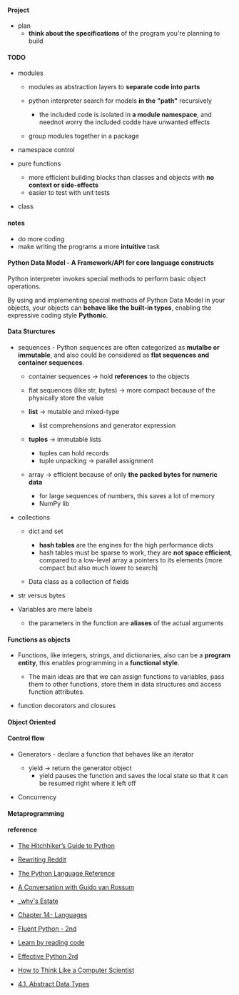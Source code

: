 
#### Project  
* plan  
    - **think about the specifications** of the program 
    you're planning to build  


#### TODO  
* modules  
    - modules as abstraction layers to **separate code into parts**  
    - python interpreter search for models **in the "path"** recursively 
        + the included code is isolated in **a module namespace**, and neednot worry the included codde have unwanted effects  

    - group modules together in a package  

* namespace control 

* pure functions  
    - more efficient building blocks than classes and objects 
    with **no context or side-effects** 
    - easier to test with unit tests    
   
* class 

#### notes  
*  do more coding  
*  make writing the programs a more **intuitive** task  

#### Python Data Model - A Framework/API for core language constructs

Python interpreter invokes special methods to perform basic object operations.

By using and implementing special methods of Python Data Model in your objects, your objects can **behave like the built-in types**, enabling the expressive coding style **Pythonic**.

#### Data Sturctures
* sequences - Python sequences are often categorized as **mutalbe or immutable**, and also could be considered as **flat sequences and container sequences**.
    + container sequences -> hold **references** to the objects
    + flat sequences (like str, bytes) -> more compact because of the physically store the value
    
    + **list** -> mutable and mixed-type
        - list comprehensions and generator expression

    + **tuples** -> immutable lists
        - tuples can hold records
        - tuple unpacking -> parallel assignment

    + array -> efficient because of only **the packed bytes for numeric data**
        - for large sequences of numbers, this saves a lot of memory
        - NumPy lib
  
* collections  
    + dict and set  
        - **hash tables** are the engines for the high performance dicts
        - hash tables must be sparse to work, they are **not space efficient**, compared to a low-level array a pointers to its elements (more compact but also much lower to search)  

    + Data class as a collection of fields  
  
* str versus bytes  

* Variables are mere labels  
    - the parameters in the function are **aliases** of the actual arguments  

#### Functions as objects  

* Functions, like integers, strings, and dictionaries, also can be a **program entity**, this enables programming in a **functional style**. 
    + The main ideas are that we can assign functions to variables, pass them to other functions, store them in data structures and access function attributes.
    
* function decorators and closures
  
    
#### Object Oriented

#### Control flow  
* Generators - declare a function that behaves like an iterator 
    + yield -> return the generator object 
        - yield pauses the function and saves the local state so that it can be resumed right where it left off 

* Concurrency 


#### Metaprogramming 


#### reference  
* [The Hitchhiker’s Guide to Python](http://docs.python-guide.org/en/latest/#)
* [Rewriting Reddit](http://www.aaronsw.com/weblog/rewritingreddit)

* [The Python Language Reference](https://docs.python.org/3/reference/lexical_analysis.html)
* [A Conversation with Guido van Rossum](https://www.artima.com/intv/guido.html) 
* [_why's Estate](https://viewsourcecode.org/why/)  
* [Chapter 14- Languages](http://www.catb.org/~esr/writings/taoup/html/ch14s04.html#c_lang)
* [Fluent Python - 2nd](https://learning-oreilly-com.easyaccess1.lib.cuhk.edu.hk/library/view/fluent-python-2nd/9781492056348/ch01.html#collection_api)
* [Learn by reading code](https://death.andgravity.com/stdlib)
* [Effective Python 2rd](https://learning-oreilly-com.easyaccess2.lib.cuhk.edu.hk/library/view/effective-python-90/9780134854717/?ar) 
* [How to Think Like a Computer Scientist](http://interactivepython.org/runestone/static/thinkcspy/toc.html)
* [4.1. Abstract Data Types](https://opendsa-server.cs.vt.edu/ODSA/Books/Everything/html/ADT.html)
